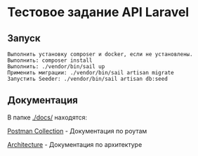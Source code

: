# Тестовое задание API Laravel

## Запуск

    Выполнить установку composer и docker, если не установлены.
    Выполнить: composer install
    Выполнить: ./vendor/bin/sail up
    Применить миграции: ./vendor/bin/sail artisan migrate
    Запустить Seeder: ./vendor/bin/sail artisan db:seed

## Документация

В папке [./docs/](./docs) находятся:

[Postman Collection](./docs/testworkapi.postman_collection.json) - Документация по роутам

[Architecture](./docs/architecture.md) - Документация по архитектуре
